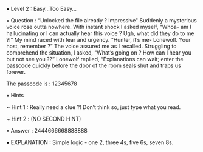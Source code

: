• Level 2 : Easy…Too Easy…

• Question : “Unlocked the file already ? Impressive" Suddenly a mysterious voice rose outta nowhere. With instant shock I asked myself, “Whoa- am I hallucinating or I can actually hear this voice ? Ugh, what did they do to me ?!” My mind raced with fear and urgency. “Hunter, it’s me- Lonewolf. Your host, remember ?” The voice assured me as I recalled. Struggling to comprehend the situation, I asked, “What’s going on ? How can I hear you but not see you ??” Lonewolf replied, “Explanations can wait; enter the passcode quickly before the door of the room seals shut and traps us forever.

The passcode is : 12345678

• Hints

~ Hint 1 : Really need a clue ?! Don’t think so, just type what you read.

~ Hint 2 : (NO SECOND HINT)

• Answer : 2444666668888888

• EXPLANATION : Simple logic - one 2, three 4s, five 6s, seven 8s.
